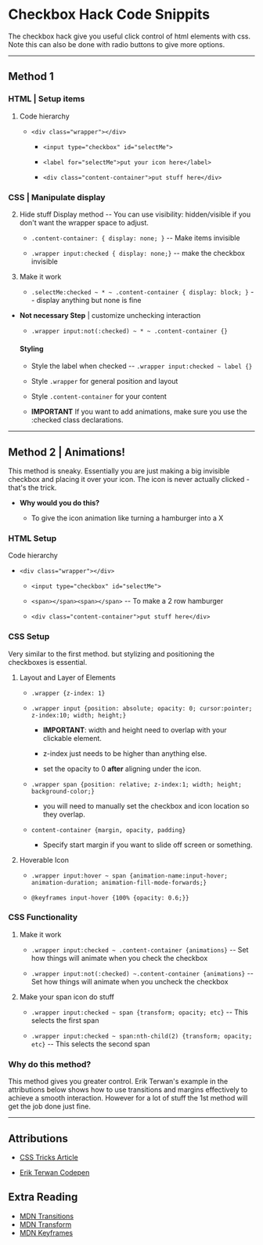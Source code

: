 # Checkbox Hack Code Snippits

The checkbox hack give you useful click control of html elements with css. Note this can also be done with radio buttons to give more options.

---

## Method 1

### HTML | Setup items

1. Code hierarchy
   
   - `<div class="wrapper"></div>`
     
     - `<input type="checkbox" id="selectMe">`
     
     - `<label for="selectMe">put your icon here</label>`
     
     - `<div class="content-container">put stuff here</div>`

### CSS | Manipulate display

2. Hide stuff Display method -- You can use visibility: hidden/visible if you don't want the wrapper space to adjust.
   
   * `.content-container: { display: none; }` -- Make items invisible
   
   * `.wrapper input:checked { display: none;}` -- make the checkbox invisible

3. Make it work
   
   * `.selectMe:checked ~ * ~ .content-container { display: block; }` -- display anything but none is fine
   
* **Not necessary Step** | customize unchecking interaction
   - `.wrapper input:not(:checked) ~ * ~ .content-container {}` 
   
   #### Styling
   
   * Style the label when checked -- `.wrapper input:checked ~ label {}`
   
   * Style `.wrapper` for general position and layout
   
   * Style `.content-container` for your content
   
   * **IMPORTANT** If you want to add animations, make sure you  use the :checked class declarations.

--- 

## Method 2 | Animations!

This method is sneaky. Essentially you are just making a big invisible checkbox and placing it over your icon. The icon is never actually clicked - that's the trick.

* **Why would you do this?**
  
  * To give the icon animation like turning a hamburger into a X

### HTML Setup

Code hierarchy

- `<div class="wrapper"></div>`
  
  - `<input type="checkbox" id="selectMe">`
  
  - `<span></span><span></span>` -- To make a 2 row hamburger
  
  - `<div class="content-container">put stuff here</div>`


### CSS Setup

Very similar to the first method. but stylizing and positioning the checkboxes is essential.

1. Layout and Layer of Elements
   
   * `.wrapper {z-index: 1}` 
   
   * `.wrapper input {position: absolute; opacity: 0; cursor:pointer; z-index:10; width; height;}`
     
     * **IMPORTANT**: width and height need to overlap with your clickable element. 
     
     * z-index just needs to be higher than anything else.
     
     * set the opacity to 0 **after** aligning under the icon.
   
   * `.wrapper span {position: relative; z-index:1; width; height; background-color;}`
     
     * you will need to manually set the checkbox and icon location so they overlap.
   
   * `content-container {margin, opacity, padding}`
     
     * Specify start margin if you want to slide off screen or something.

2. Hoverable Icon
   
   * `.wrapper input:hover ~ span {animation-name:input-hover; animation-duration; animation-fill-mode-forwards;}`
   
   * `@keyframes input-hover {100% {opacity: 0.6;}}`

### CSS Functionality

1. Make it work
   
   * `.wrapper input:checked ~ .content-container {animations}` -- Set how things will animate when you check the checkbox
   
   * `.wrapper input:not(:checked) ~.content-container {animations}` -- Set how things will animate when you uncheck the checkbox

2. Make your span icon do stuff
   
   * `.wrapper input:checked ~ span {transform; opacity; etc}` -- This selects the first span
   
   * `.wrapper input:checked ~ span:nth-child(2) {transform; opacity; etc}` -- This selects the second span

### Why do this method?
This method gives you greater control. Erik Terwan's example in the attributions below shows how to use transitions and margins effectively to achieve a smooth interaction. However for a lot of stuff the 1st method will get the job done just fine.

---

## Attributions

* [CSS Tricks Article](https://css-tricks.com/the-checkbox-hack/)

* [Erik Terwan Codepen](https://codepen.io/erikterwan/pen/EVzeRP)

## Extra Reading
* [MDN Transitions](https://developer.mozilla.org/en-US/docs/Web/CSS/transition)
* [MDN Transform](https://developer.mozilla.org/en-US/docs/Web/CSS/transform)
* [MDN Keyframes](https://developer.mozilla.org/en-US/docs/Web/CSS/@keyframes)
